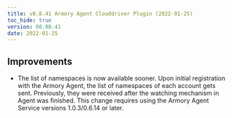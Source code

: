 ```yaml
---
title: v0.8.41 Armory Agent Clouddriver Plugin (2022-01-25)
toc_hide: true
version: 00.08.41
date: 2022-01-25
---
```


## Improvements

* The list of namespaces is now available sooner. Upon initial registration with the Armory Agent, the list of namespaces of each account gets sent. Previously, they were received after the watching mechanism in Agent was finished. This change requires using the Armory Agent Service versions 1.0.3/0.6.14 or later.
